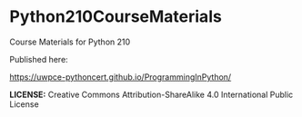 # Python210CourseMaterials

Course Materials for Python 210

Published here:

https://uwpce-pythoncert.github.io/ProgrammingInPython/


**LICENSE:** Creative Commons Attribution-ShareAlike 4.0 International Public License
